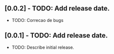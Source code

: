 ## [0.0.2] - TODO: Add release date.

* TODO: Correcao de bugs
## [0.0.1] - TODO: Add release date.

* TODO: Describe initial release.
